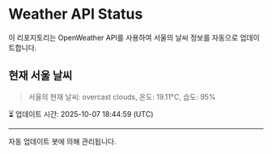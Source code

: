 
# Weather API Status

이 리포지토리는 OpenWeather API를 사용하여 서울의 날씨 정보를 자동으로 업데이트합니다.

## 현재 서울 날씨
> 서울의 현재 날씨: overcast clouds, 온도: 19.11°C, 습도: 95%

⏳ 업데이트 시간: 2025-10-07 18:44:59 (UTC)

---
자동 업데이트 봇에 의해 관리됩니다.
